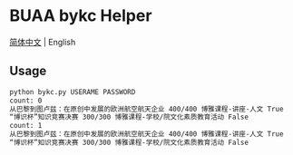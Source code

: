 # BUAA bykc Helper

[简体中文](https://github.com/Eadral/buaa-bykc/) | English

## Usage

```bash
python bykc.py USERAME PASSWORD
count: 0
从巴黎到图卢兹：在原创中发展的欧洲航空航天企业 400/400 博雅课程-讲座-人文 True
“博识杯”知识竞赛决赛 300/300 博雅课程-学校/院文化素质教育活动 False
count: 1
从巴黎到图卢兹：在原创中发展的欧洲航空航天企业 400/400 博雅课程-讲座-人文 True
“博识杯”知识竞赛决赛 300/300 博雅课程-学校/院文化素质教育活动 False

```
